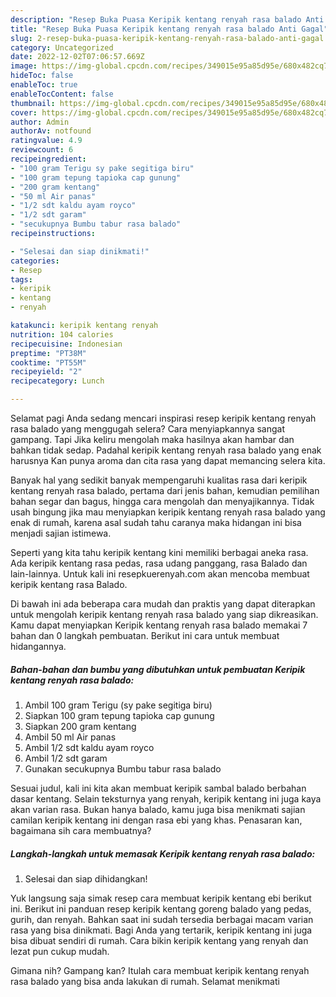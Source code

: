 ```yaml
---
description: "Resep Buka Puasa Keripik kentang renyah rasa balado Anti Gagal"
title: "Resep Buka Puasa Keripik kentang renyah rasa balado Anti Gagal"
slug: 2-resep-buka-puasa-keripik-kentang-renyah-rasa-balado-anti-gagal
category: Uncategorized
date: 2022-12-02T07:06:57.669Z
image: https://img-global.cpcdn.com/recipes/349015e95a85d95e/680x482cq70/keripik-kentang-renyah-rasa-balado-foto-resep-utama.jpg
hideToc: false
enableToc: true
enableTocContent: false
thumbnail: https://img-global.cpcdn.com/recipes/349015e95a85d95e/680x482cq70/keripik-kentang-renyah-rasa-balado-foto-resep-utama.jpg
cover: https://img-global.cpcdn.com/recipes/349015e95a85d95e/680x482cq70/keripik-kentang-renyah-rasa-balado-foto-resep-utama.jpg
author: Admin
authorAv: notfound
ratingvalue: 4.9
reviewcount: 6
recipeingredient:
- "100 gram Terigu sy pake segitiga biru"
- "100 gram tepung tapioka cap gunung"
- "200 gram kentang"
- "50 ml Air panas"
- "1/2 sdt kaldu ayam royco"
- "1/2 sdt garam"
- "secukupnya Bumbu tabur rasa balado"
recipeinstructions:

- "Selesai dan siap dinikmati!"
categories:
- Resep
tags:
- keripik
- kentang
- renyah

katakunci: keripik kentang renyah 
nutrition: 104 calories
recipecuisine: Indonesian
preptime: "PT38M"
cooktime: "PT55M"
recipeyield: "2"
recipecategory: Lunch

---
```



Selamat pagi Anda sedang mencari inspirasi resep keripik kentang renyah rasa balado yang menggugah selera? Cara menyiapkannya sangat gampang. Tapi Jika keliru mengolah maka hasilnya akan hambar dan bahkan tidak sedap. Padahal keripik kentang renyah rasa balado yang enak harusnya Kan punya aroma dan cita rasa yang dapat memancing selera kita.


Banyak hal yang sedikit banyak mempengaruhi kualitas rasa dari keripik kentang renyah rasa balado, pertama dari jenis bahan, kemudian pemilihan bahan segar dan bagus, hingga cara mengolah dan menyajikannya. Tidak usah bingung jika mau menyiapkan keripik kentang renyah rasa balado yang enak di rumah, karena asal sudah tahu caranya maka hidangan ini bisa menjadi sajian istimewa.

Seperti yang kita tahu keripik kentang kini memiliki berbagai aneka rasa. Ada keripik kentang rasa pedas, rasa udang panggang, rasa Balado dan lain-lainnya. Untuk kali ini resepkuerenyah.com akan mencoba membuat keripik kentang rasa Balado.


Di bawah ini ada beberapa cara mudah dan praktis yang dapat diterapkan untuk mengolah keripik kentang renyah rasa balado yang siap dikreasikan. Kamu dapat menyiapkan Keripik kentang renyah rasa balado memakai 7 bahan dan 0 langkah pembuatan. Berikut ini cara untuk membuat hidangannya.

<!--inarticleads1-->

##### Bahan-bahan dan bumbu yang dibutuhkan untuk pembuatan Keripik kentang renyah rasa balado:

1. Ambil 100 gram Terigu (sy pake segitiga biru)
1. Siapkan 100 gram tepung tapioka cap gunung
1. Siapkan 200 gram kentang
1. Ambil 50 ml Air panas
1. Ambil 1/2 sdt kaldu ayam royco
1. Ambil 1/2 sdt garam
1. Gunakan secukupnya Bumbu tabur rasa balado


Sesuai judul, kali ini kita akan membuat keripik sambal balado berbahan dasar kentang. Selain teksturnya yang renyah, keripik kentang ini juga kaya akan varian rasa. Bukan hanya balado, kamu juga bisa menikmati sajian camilan keripik kentang ini dengan rasa ebi yang khas. Penasaran kan, bagaimana sih cara membuatnya? 

<!--inarticleads2-->

##### Langkah-langkah untuk memasak Keripik kentang renyah rasa balado:


1. Selesai dan siap dihidangkan!

Yuk langsung saja simak resep cara membuat keripik kentang ebi berikut ini. Berikut ini panduan resep keripik kentang goreng balado yang pedas, gurih, dan renyah. Bahkan saat ini sudah tersedia berbagai macam varian rasa yang bisa dinikmati. Bagi Anda yang tertarik, keripik kentang ini juga bisa dibuat sendiri di rumah. Cara bikin keripik kentang yang renyah dan lezat pun cukup mudah. 

Gimana nih? Gampang kan? Itulah cara membuat keripik kentang renyah rasa balado yang bisa anda lakukan di rumah. Selamat menikmati
